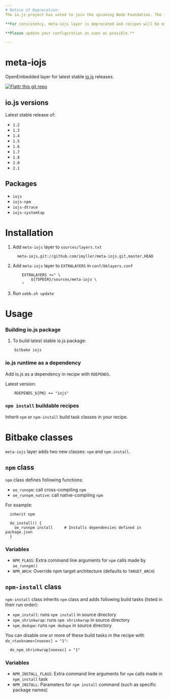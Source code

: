 ```yaml
---
# Notice of Deprecation:
The io.js project has voted to join the upcoming Node Foundation. The io.js and Node.js projects will merge. 

**For consistency, meta-iojs layer is deprecated and recipes will be migrated to [meta-nodejs](https://github.com/imyller/meta-nodejs)**

**Please update your configuration as soon as possible.**

---
```


meta-iojs
=========

OpenEmbedded layer for latest stable [io.js](https://iojs.org/ "io.js")  releases.

[![Flattr this git repo](http://api.flattr.com/button/flattr-badge-large.png)](https://flattr.com/submit/auto?user_id=imyller&url=https://github.com/imyller/meta-iojs&title=meta-iojs&language=&tags=github&category=software)

## io.js versions

Latest stable release of:
* `1.2`
* `1.3`
* `1.4`
* `1.5`
* `1.6`
* `1.7`
* `1.8`
* `2.0`
* `2.1`

## Packages

 * `iojs`
 * `iojs-npm`
 * `iojs-dtrace`
 * `iojs-systemtap`

Installation
============

1. Add `meta-iojs` layer to `sources/layers.txt`

	```
	  meta-iojs,git://github.com/imyller/meta-iojs.git,master,HEAD
	```
		
2. Add `meta-iojs` layer to `EXTRALAYERS` in `conf/bblayers.conf`

	```
		EXTRALAYERS +=" \
			${TOPDIR}/sources/meta-iojs \
		"
	```
  
3. Run `oebb.sh update`

Usage
=====

### Building io.js package

1. To build latest stable io.js package:

```
	bitbake iojs
```

### io.js runtime as a dependency

Add io.js as a dependency in recipe with `RDEPENDS`.

Latest version:

```
	RDEPENDS_${PN} += "iojs"
```

### `npm install` buildable recipes

Inherit `npm` or `npm-install` build task classes in your recipe.

Bitbake classes 
===============

`meta-iojs` layer adds two new classes: `npm` and `npm-install`.

## `npm` class

`npm` class defines following functions:
 
  * `oe_runnpm`: call cross-compiling `npm`
  * `oe_runnpm_native`: call native-compiling `npm`
  
For example:

```
  inherit npm
   
  do_install() {
	oe_runnpm install     # Installs dependencies defined in package.json 
  }
```

### Variables
	  
 * `NPM_FLAGS`: Extra command line arguments for `npm` calls made by `oe_runnpm()`
 * `NPM_ARCH`: Override npm target architecture (defaults to `TARGET_ARCH`)
	  
## `npm-install` class

`npm-install` class inherits `npm` class and adds following build tasks (listed in their run order):

  * `npm_install`: runs `npm install` in source directory
  * `npm_shrinkwrap`: runs `npm shrinkwrap` in source directory
  * `npm_dedupe`: runs `npm dedupe` in source directory

You can disable one or more of these build tasks in the recipe with `do_<taskname>[noexec] = "1"`:

```
  do_npm_shrinkwrap[noexec] = "1"
```

### Variables

 * `NPM_INSTALL_FLAGS`: Extra command line arguments for `npm` calls made in `npm_install` task 
 * `NPM_INSTALL`: Parameters for `npm install` command (such as specific package names)
